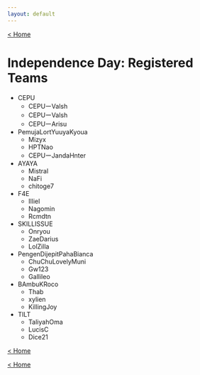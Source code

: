 ```yaml
---
layout: default
---
```


[< Home](./)

# **Independence Day: Registered Teams**

- CEPU
  - CEPUーValsh
  - CEPUーValsh
  - CEPUーArisu
- PemujaLortYuuyaKyoua
  - Mizyx
  - HPTNao
  - CEPUーJandaHnter
- AYAYA
  - Mistral
  - NaFi
  - chitoge7
- F4E
  - Illiel
  - Nagomin
  - Rcmdtn
- SKILLISSUE
  - Onryou
  - ZaeDarius
  - LolZilla
- PengenDijepitPahaBianca
  - ChuChuLovelyMuni
  - Gw123
  - Gallileo
- BAmbuKRoco
  - Thab
  - xylien
  - KillingJoy
- TILT
  - TaliyahOma
  - LucisC
  - Dice21
    
[< Home](./)
    

[< Home](./)
